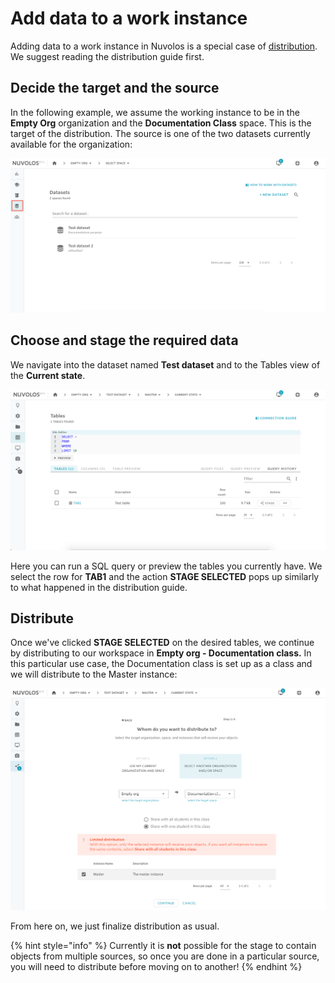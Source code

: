 # Add data to a work instance

Adding data to a work instance in Nuvolos is a special case of [distribution](../distribute-objects-in-nuvolos/). We suggest reading the distribution guide first. 

## Decide the target and the source

In the following example, we assume the working instance to be in the **Empty Org** organization and the **Documentation Class** space. This is the target of the distribution. The source is one of the two datasets currently available for the organization:

![](../../.gitbook/assets/screen-shot-2020-03-17-at-9.57.36-am.png)

## Choose and stage the required data

We navigate into the dataset named **Test dataset** and to the Tables view of the **Current state**.

![](../../.gitbook/assets/screen-shot-2020-03-17-at-9.59.17-am.png)

Here you can run a SQL query or preview the tables you currently have. We select the row for **TAB1** and the action **STAGE SELECTED** pops up similarly to what happened in the distribution guide. 

## Distribute

Once we've clicked **STAGE SELECTED** on the desired tables, we continue by distributing to our workspace in **Empty org - Documentation class.** In this particular use case, the Documentation class is set up as a class and we will distribute to the Master instance:

![](../../.gitbook/assets/screen-shot-2020-03-17-at-10.01.04-am-2.png)

From here on, we just finalize distribution as usual.

{% hint style="info" %}
Currently it is **not** possible for the stage to contain objects from multiple sources, so once you are done in a particular source, you will need to distribute before moving on to another!
{% endhint %}





